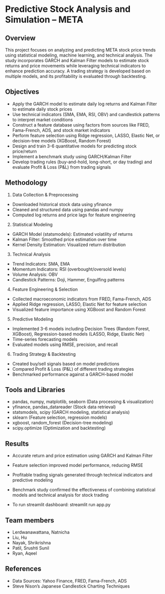 # Predictive Stock Analysis and Simulation – META

## Overview
This project focuses on analyzing and predicting META stock price trends using statistical modeling, machine learning, and technical analysis. The study incorporates GARCH and Kalman Filter models to estimate stock returns and price movements while leveraging technical indicators to enhance prediction accuracy. A trading strategy is developed based on multiple models, and its profitability is evaluated through backtesting.

## Objectives
* Apply the GARCH model to estimate daily log returns and Kalman Filter to estimate daily stock prices
* Use technical indicators (SMA, EMA, RSI, OBV) and candlestick patterns to interpret market conditions
* Construct a feature database using factors from sources like FRED, Fama-French, ADS, and stock market indicators
* Perform feature selection using Ridge regression, LASSO, Elastic Net, or decision-tree models (XGBoost, Random Forest)
* Design and train 3-6 quantitative models for predicting stock price/return
* Implement a benchmark study using GARCH/Kalman Filter
* Develop trading rules (buy-and-hold, long-short, or day trading) and evaluate Profit & Loss (P&L) from trading signals

## Methodology
1. Data Collection & Preprocessing
* Downloaded historical stock data using yfinance
* Cleaned and structured data using pandas and numpy
* Computed log returns and price lags for feature engineering

2. Statistical Modeling
* GARCH Model (statsmodels): Estimated volatility of returns
* Kalman Filter: Smoothed price estimation over time
* Kernel Density Estimation: Visualized return distribution

3. Technical Analysis
* Trend Indicators: SMA, EMA
* Momentum Indicators: RSI (overbought/oversold levels)
* Volume Analysis: OBV
* Candlestick Patterns: Doji, Hammer, Engulfing patterns

4. Feature Engineering & Selection
* Collected macroeconomic indicators from FRED, Fama-French, ADS
* Applied Ridge regression, LASSO, Elastic Net for feature selection
* Visualized feature importance using XGBoost and Random Forest

5. Predictive Modeling
* Implemented 3-6 models including Decision Trees (Random Forest, XGBoost), Regression-based models (LASSO, Ridge, Elastic Net)
* Time-series forecasting models
* Evaluated models using RMSE, precision, and recall

6. Trading Strategy & Backtesting
* Created buy/sell signals based on model predictions
* Compared Profit & Loss (P&L) of different trading strategies
* Benchmarked performance against a GARCH-based model

## Tools and Libraries
* pandas, numpy, matplotlib, seaborn (Data processing & visualization)
* yfinance, pandas_datareader (Stock data retrieval)
* statsmodels, scipy (GARCH modeling, statistical analysis)
* sklearn (Feature selection, regression models)
* xgboost, random_forest (Decision-tree modeling)
* scipy.optimize (Optimization and backtesting)

## Results
* Accurate return and price estimation using GARCH and Kalman Filter
* Feature selection improved model performance, reducing RMSE
* Profitable trading signals generated through technical indicators and predictive modeling
* Benchmark study confirmed the effectiveness of combining statistical models and technical analysis for stock trading

* To run streamlit dashboard:
streamlit run app.py

## Team members
* Lerdwanawattana, Natnicha
* Liu, Hu
* Nayak, Shrikrishna
* Patil, Srushti Sunil
* Ryan, Aqeel

## References
* Data Sources: Yahoo Finance, FRED, Fama-French, ADS
* Steve Nison’s Japanese Candlestick Charting Techniques
